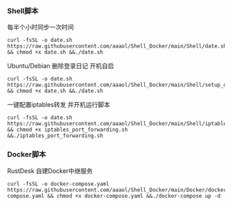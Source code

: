 
### Shell脚本

每半个小时同步一次时间
~~~
curl -fsSL -o date.sh https://raw.githubusercontent.com/aaaol/Shell_Docker/main/Shell/date.sh && chmod +x date.sh &&./date.sh
~~~

Ubuntu/Debian 删除登录日记 开机自启
~~~
curl -fsSL -o date.sh https://raw.githubusercontent.com/aaaol/Shell_Docker/main/Shell/setup_disable_login_logs.sh && chmod +x date.sh &&./date.sh
~~~ 

一键配置iptables转发 并开机运行脚本
~~~
curl -fsSL -o date.sh https://raw.githubusercontent.com/aaaol/Shell_Docker/main/Shell/iptables_port_forwarding.sh && chmod +x iptables_port_forwarding.sh &&./iptables_port_forwarding.sh
~~~

### Docker脚本

RustDesk 自建Docker中继服务
~~~
curl -fsSL -o docker-compose.yaml https://raw.githubusercontent.com/aaaol/Shell_Docker/main/Docker/docker-compose.yaml && chmod +x docker-compose.yaml &&./docker-compose up -d
~~~